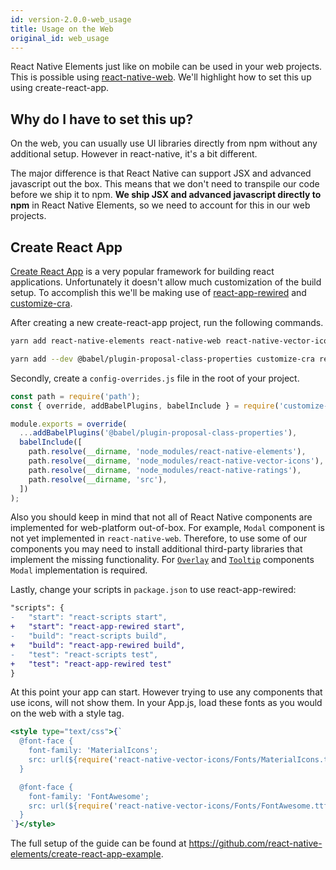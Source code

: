 ```yaml
---
id: version-2.0.0-web_usage
title: Usage on the Web
original_id: web_usage
---
```


React Native Elements just like on mobile can be used in your web projects. This is possible using [react-native-web](https://github.com/necolas/react-native-web). We'll highlight how to set this up using create-react-app.

## Why do I have to set this up?

On the web, you can usually use UI libraries directly from npm without any additional setup. However in react-native, it's a bit different.

The major difference is that React Native can support JSX and advanced javascript out the box. This means that we don't need to transpile our code before we ship it to npm. **We ship JSX and advanced javascript directly to npm** in React Native Elements, so we need to account for this in our web projects.

## Create React App

[Create React App](https://create-react-app.dev/) is a very popular framework for building react applications. Unfortunately it doesn't allow much customization of the build setup. To accomplish this we'll be making use of [react-app-rewired](https://github.com/timarney/react-app-rewired) and [customize-cra](https://github.com/arackaf/customize-cra).

After creating a new create-react-app project, run the following commands.

```bash
yarn add react-native-elements react-native-web react-native-vector-icons
```

```bash
yarn add --dev @babel/plugin-proposal-class-properties customize-cra react-app-rewired
```

Secondly, create a `config-overrides.js` file in the root of your project.

```js
const path = require('path');
const { override, addBabelPlugins, babelInclude } = require('customize-cra');

module.exports = override(
  ...addBabelPlugins('@babel/plugin-proposal-class-properties'),
  babelInclude([
    path.resolve(__dirname, 'node_modules/react-native-elements'),
    path.resolve(__dirname, 'node_modules/react-native-vector-icons'),
    path.resolve(__dirname, 'node_modules/react-native-ratings'),
    path.resolve(__dirname, 'src'),
  ])
);
```

Also you should keep in mind that not all of React Native components are implemented for web-platform out-of-box.
For example, `Modal` component is not yet implemented in `react-native-web`. Therefore, to use some of our components
you may need to install additional third-party libraries that implement the missing functionality.
For [`Overlay`](overlay.md) and [`Tooltip`](tooltip.md) components `Modal` implementation is required.

Lastly, change your scripts in `package.json` to use react-app-rewired:

```diff
"scripts": {
-   "start": "react-scripts start",
+   "start": "react-app-rewired start",
-   "build": "react-scripts build",
+   "build": "react-app-rewired build",
-   "test": "react-scripts test",
+   "test": "react-app-rewired test"
}
```

At this point your app can start. However trying to use any components that use icons, will not show them. In your App.js, load these fonts as you would on the web with a style tag.

```jsx
<style type="text/css">{`
  @font-face {
    font-family: 'MaterialIcons';
    src: url(${require('react-native-vector-icons/Fonts/MaterialIcons.ttf')}) format('truetype');
  }

  @font-face {
    font-family: 'FontAwesome';
    src: url(${require('react-native-vector-icons/Fonts/FontAwesome.ttf')}) format('truetype');
  }
`}</style>
```

The full setup of the guide can be found at https://github.com/react-native-elements/create-react-app-example.
